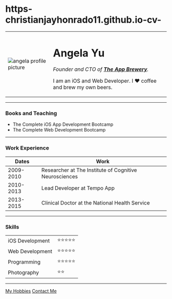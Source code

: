 # https-christianjayhonrado11.github.io-cv-
<html><head>
    <meta charset="utf-8">
    <title>Christian Jay Honrado Personal Site</title>
    <link rel="stylesheet" href="css/styles.css">
  <style></style></head>

  <body>
    <table cellspacing="20">
      <tbody><tr>
        <td><img src="https://www.facebook.com/photo/?fbid=651461665993169&set=a.110113883461286" alt="angela profile picture"></td>
        <td><h1>Angela Yu</h1>
        <p><em>Founder and CTO of <strong><a href="https://www.appbrewery.co/">The App Brewery</a></strong>.</em></p>
        <p>I am an iOS and Web Developer. I ❤️ coffee and brew my own beers.</p></td>
      </tr>
    </tbody></table>
    <hr>
    <h3>Books and Teaching</h3>
    <ul>
      <li>The Complete iOS App Development Bootcamp</li>
      <li>The Complete Web Development Bootcamp</li>
    </ul>
    <hr>
    <h3>Work Experience</h3>
    <table cellspacing="10">
      <thead>
        <tr>
          <th>Dates</th>
          <th>Work</th>
        </tr>
      </thead>
      <tbody>
        <tr>
          <td>2009-2010</td>
          <td>Researcher at The Institute of Cognitive Neurosciences</td>
        </tr>
        <tr>
          <td>2010-2013</td>
          <td>Lead Developer at Tempo App</td>
        </tr>
        <tr>
          <td>2013-2015</td>
          <td>Clinical Doctor at the National Health Service</td>
        </tr>
      </tbody>
    </table>
    <hr>
    <h3>Skills</h3>
    <table cellspacing="10">
      <tbody><tr>
        <td>iOS Development</td>
        <td>⭐️⭐️⭐️⭐️⭐️</td>
      </tr>
      <tr>
        <td>Web Development</td>
        <td>⭐️⭐️⭐️⭐️⭐️</td>
      </tr>
       <tr>
        <td>Programming</td>
        <td>⭐️⭐️⭐️⭐️⭐️</td>
      </tr>
      <tr>
        <td>Photography</td>
        <td>⭐️⭐️</td>
      </tr>
    </tbody></table>
    <hr>
    <a href="hobbies.html">My Hobbies</a>
    <a href="contact-me.html">Contact Me</a>
  

</body></html>
